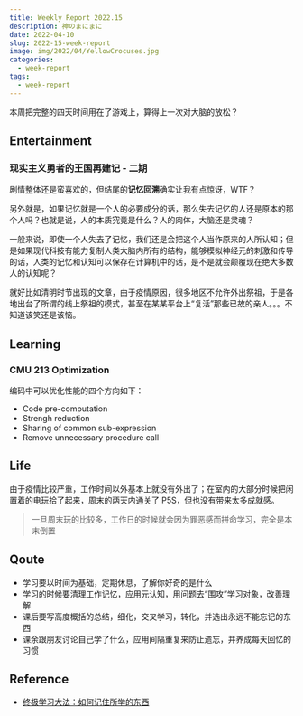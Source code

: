```yaml
---
title: Weekly Report 2022.15
description: 神のまにまに
date: 2022-04-10
slug: 2022-15-week-report
image: img/2022/04/YellowCrocuses.jpg
categories:
  - week-report
tags:
  - week-report
---
```


本周把完整的四天时间用在了游戏上，算得上一次对大脑的放松？

## Entertainment

### 现实主义勇者的王国再建记 - 二期

剧情整体还是蛮喜欢的，但结尾的**记忆回溯**确实让我有点惊讶，WTF？

另外就是，如果记忆就是一个人的必要成分的话，那么失去记忆的人还是原本的那个人吗？也就是说，人的本质究竟是什么？人的肉体，大脑还是灵魂？

一般来说，即使一个人失去了记忆，我们还是会把这个人当作原来的人所认知；但是如果现代科技有能力复制人类大脑内所有的结构，能够模拟神经元的刺激和传导的话，人类的记忆和认知可以保存在计算机中的话，是不是就会颠覆现在绝大多数人的认知呢？

就好比如清明时节出现的文章，由于疫情原因，很多地区不允许外出祭祖，于是各地出台了所谓的线上祭祖的模式，甚至在某某平台上“复活”那些已故的亲人。。。不知道该笑还是该恼。

## Learning

### CMU 213 Optimization

编码中可以优化性能的四个方向如下：

- Code pre-computation
- Strengh reduction
- Sharing of common sub-expression
- Remove unnecessary procedure call

## Life

由于疫情比较严重，工作时间以外基本上就没有外出了；在室内的大部分时候把闲置着的电玩拾了起来，周末的两天内通关了 P5S，但也没有带来太多成就感。

> 一旦周末玩的比较多，工作日的时候就会因为罪恶感而拼命学习，完全是本末倒置

## Qoute

- 学习要以时间为基础，定期休息，了解你好奇的是什么
- 学习的时候要清理工作记忆，应用元认知，用问题去“围攻”学习对象，改善理解
- 课后要写高度概括的总结，细化，交叉学习，转化，并选出永远不能忘记的东西
- 课余跟朋友讨论自己学了什么，应用间隔重复来防止遗忘，并养成每天回忆的习惯

## Reference

- [终极学习大法：如何记住所学的东西](https://mp.weixin.qq.com/s/p567Yc69o9gjeDjvU69TAQ)
